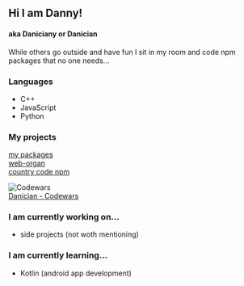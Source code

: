 ## Hi I am Danny!
#### aka Daniciany or Danician


While others go outside and have fun I sit in my room and code npm packages that no one needs... 

### Languages
- C++
- JavaScript
- Python

### My projects
[my packages](https://www.npmjs.com/settings/danician/packages) <br>
[web-organ](https://web-organ.netlify.app/) <br>
[country code npm](https://coodes.netlify.app)

![Codewars](https://www.codewars.com/users/TheCodemaster.py/badges/large)<br>
[Danician - Codewars](https://www.codewars.com/users/TheCodemaster.py)

### I am currently working on...
- side projects (not woth mentioning)


### I am currently learning...
- Kotlin (android app development)

<!--
**Daniciany/Daniciany** is a ✨ _special_ ✨ repository because its `README.md` (this file) appears on your GitHub profile.

Here are some ideas to get you started:

- 🔭 I’m currently working on ...
- 🌱 I’m currently learning ...
- 👯 I’m looking to collaborate on ...
- 🤔 I’m looking for help with ...
- 💬 Ask me about ...
- 📫 How to reach me: ...
- 😄 Pronouns: ...
- ⚡ Fun fact: ...
-->

